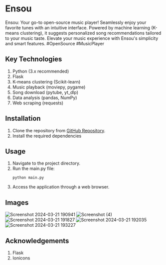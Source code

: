 # Ensou
Ensou: Your go-to open-source music player! Seamlessly enjoy your favorite tunes with an intuitive interface. Powered by machine learning (K-means clustering), it suggests personalized song recommendations tailored to your music taste. Elevate your music experience with Ensou's simplicity and smart features. #OpenSource #MusicPlayer


## Key Technologies
1. Python (3.x recommended)
2. Flask
3. K-means clustering (Scikit-learn)
4. Music playback (moviepy, pygame)
5. Song download (pytube, yt_dlp) 
6. Data analysis (pandas, NumPy)
7. Web scraping (requests)


## Installation
1. Clone the repository from [GitHub Repository](https://github.com/your_username/your_repository).
2. Install the required dependencies 

## Usage
1. Navigate to the project directory.
2. Run the main.py file:
    ```
    python main.py
    ```
3. Access the application through a web browser.

## Images
![Screenshot 2024-03-21 190941](https://github.com/rk032/Ensou/assets/105430589/e9729c10-06f9-4bb3-ae8a-307b99e3fd06)
![Screenshot (4)](https://github.com/rk032/Ensou/assets/105430589/aba57010-d04f-4b93-9edf-f6210d280363)
![Screenshot 2024-03-21 191827](https://github.com/rk032/Ensou/assets/105430589/57a8056a-9dc3-425e-bbd2-05b377e3d192)
![Screenshot 2024-03-21 192035](https://github.com/rk032/Ensou/assets/105430589/edc04470-b21d-4a95-bbb3-ebe5339e427d)
![Screenshot 2024-03-21 193227](https://github.com/rk032/Ensou/assets/105430589/9803bf3a-099d-4d44-a6c8-b62a2aee6525)

## Acknowledgements
1. Flask
2. Ionicons



